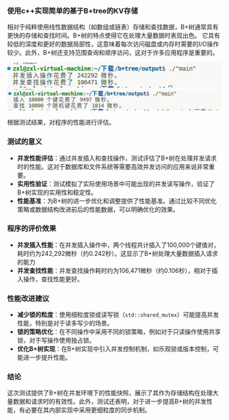 ### 使用c++实现简单的基于B+tree的KV存储
相对于纯粹使用线性数据结构（如数组或链表）存储和查找数据，B+树通常具有更快的存储和查找时间。B+树的特点使得它在处理大量数据时表现出色。
它具有较低的深度和更好的数据局部性，这意味着每次访问磁盘或内存时需要的I/O操作较少。此外，B+树还支持范围查询和顺序访问，这对于许多应用程序是重要的。

![单线程测试结果](test/单线程.JPG)
![多线程测试结果](test/多线程.png)

根据测试结果，对程序的性能进行评估。

### 测试的意义

- **并发性能评估**：通过并发插入和查找操作，测试评估了B+树在处理并发请求时的性能。这对于数据库和文件系统等需要高效并发访问的应用来说非常重要。
- **实用性验证**：测试模拟了实际使用场景中可能出现的并发读写操作，验证了B+树实现的实用性和稳定性。
- **性能基准**：为B+树的进一步优化和调整提供了性能基准。通过比较不同优化策略或数据结构改进前后的性能数据，可以明确优化的效果。

### 程序的评价效果

- **并发插入性能**：在并发插入操作中，两个线程共计插入了100,000个键值对，耗时约为242,292微秒（约0.242秒）。这显示了B+树处理大量数据插入请求的能力
- **并发查找性能**：并发查找操作耗时约为106,471微秒（约0.106秒），相对于插入操作，查找性能更好。

### 性能改进建议

- **减少锁的粒度**：使用细粒度锁或读写锁（`std::shared_mutex`）可能提高并发性能，特别是对于读多写少的场景。
- **锁的策略优化**：在不同操作中采用不同的锁策略，例如对于只读操作使用共享锁，对于写操作使用独占锁。
- **优化B+树实现**：在B+树实现中引入并发控制机制，如乐观锁或版本控制，可能进一步提升性能。

### 结论

这次测试提供了B+树在并发环境下的性能快照，展示了其作为存储结构在处理大量数据和请求时的有效性。此外，测试还表明，对于进一步提高B+树的并发性能，有必要在其内部实现中采用更细粒度的同步机制。

